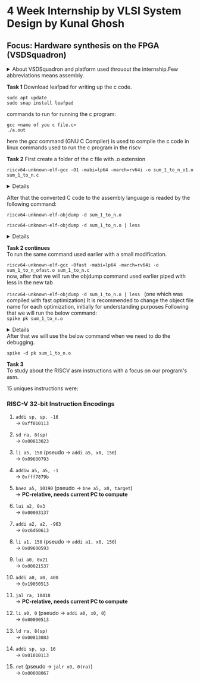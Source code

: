 # 4 Week Internship by VLSI System Design by Kunal Ghosh
## Focus: Hardware synthesis on the FPGA (VSDSquadron) 

<details>
<summary>About VSDSquadron and platform used throuout the internship.Few abbreviations <asm> means assembly.  
</summary>


Feel free to explore the Tasks folders where you will find the necessary codes along with its png file.










Oracle Virtual Machine platform is used for running the ubuntu linux vmi as provided. It is an user friendly desktop app used for virualization.
</details>

**Task 1**                                              <!-- add these commands only not explanation in the task folders -->
Download leafpad for writing up the c code.
```
sudo apt update
sudo snap install leafpad 
```


commands to run for running the c program:

```
gcc <name of you c file.c>
./a.out
```
here the *gcc* command (GNU C Compiler) is used to compile the c code in linux
commands used to run the c program in the riscv  

**Task 2**
First create a folder of the c file with .o extension

`riscv64-unknown-elf-gcc -O1 -mabi=lp64 -march=rv64i -o sum_1_to_n_o1.o sum_1_to_n.c`

<!--lp = longpointer -->  
<details>Following this command 4 steps internally occurs i.e preprocess--->compile--->assemble--->link Elf here is Executable Linkable Form, mabi is Machine Applicable Binary Interface, march is Machine Architecture.</details>

After that the converted C code to the assembly language is readed by the following command:  

`riscv64-unknown-elf-objdump -d sum_1_to_n.o`    <!-- d is disassemble -->  

`riscv64-unknown-elf-objdump -d sum_1_to_n.o | less `  
<details>In the assemble code search for main
Certain calculations reveals Byte addressing and for int type it is 4 bytes so, it is increamented accordingly.
Piped with less command is more convenient and by typing `/main` we can scroll easily and find the required main program. Use CTRL+Z to come out of the object code.
</details>


**Task 2 continues**  
To run the same command used earlier with a small modification. 

`riscv64-unknown-elf-gcc -Ofast -mabi=lp64 -march=rv64i -o sum_1_to_n_ofast.o sum_1_to_n.c`  
now, after that we will run the objdump command used earlier piped with less in the new tab

`riscv64-unknown-elf-objdump -d sum_1_to_n.o | less ` (one which was compiled with fast optimization) It is recommended to change the object file name for each optimization, initially for understanding purposes
Following that we will run the below command:  
`spike pk sum_1_to_n.o`

<details> </details>
After that we will use the below command when we need to do the debugging.  

`spike -d pk sum_1_to_n.o`   

**Task 3**  
To study about the RISCV asm instructions with a focus on our program's asm.

15 uniques instructions were:

<!-- addi sp,sp,-16    
adds content of sp wit negative 16 and stores the result in sp.  
32 bit instruction code:  

sd ra,8(sp)    

li a5,150    

addiw a5,a5,-1  

bnez a5,10190    

lui a2,0x3    

addi a2,a2,-963  

li a1,150  

lui a0,0x21  

addi a0,a0,400  

jal ra,10418  

li a0,0  

ld ra,8(sp)  

 addi sp,sp,16    
 
 ret  -->
### RISC-V 32-bit Instruction Encodings

1. `addi sp, sp, -16`  
   → `0xff010113`

2. `sd ra, 8(sp)`  
   → `0x00813023`

3. `li a5, 150` (pseudo → `addi a5, x0, 150`)  
   → `0x09600793`

4. `addiw a5, a5, -1`  
   → `0xfff7879b`

5. `bnez a5, 10190` (pseudo → `bne a5, x0, target`)  
   → **PC-relative, needs current PC to compute**

6. `lui a2, 0x3`  
   → `0x00003137`

7. `addi a2, a2, -963`  
   → `0xc6d60613`

8. `li a1, 150` (pseudo → `addi a1, x0, 150`)  
   → `0x09600593`

9. `lui a0, 0x21`  
   → `0x00021537`

10. `addi a0, a0, 400`  
    → `0x19050513`

11. `jal ra, 10418`  
    → **PC-relative, needs current PC to compute**

12. `li a0, 0` (pseudo → `addi a0, x0, 0`)  
    → `0x00000513`

13. `ld ra, 8(sp)`  
    → `0x00813083`

14. `addi sp, sp, 16`  
    → `0x01010113`

15. `ret` (pseudo → `jalr x0, 0(ra)`)  
    → `0x00008067`

   
